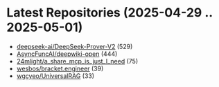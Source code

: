 # Latest Repositories (2025-04-29 .. 2025-05-01)

- [deepseek-ai/DeepSeek-Prover-V2](https://github.com/deepseek-ai/DeepSeek-Prover-V2) (529)
- [AsyncFuncAI/deepwiki-open](https://github.com/AsyncFuncAI/deepwiki-open) (444)
- [24mlight/a_share_mcp_is_just_I_need](https://github.com/24mlight/a_share_mcp_is_just_I_need) (75)
- [wesbos/bracket.engineer](https://github.com/wesbos/bracket.engineer) (39)
- [wgcyeo/UniversalRAG](https://github.com/wgcyeo/UniversalRAG) (33)
